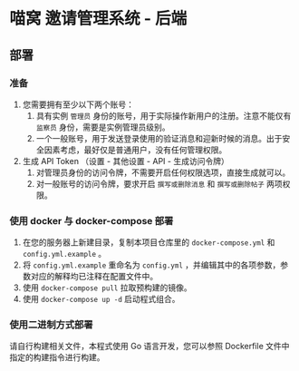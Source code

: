 # 喵窝 邀请管理系统 - 后端

## 部署

### 准备

1. 您需要拥有至少以下两个账号：
   1. 具有实例 `管理员` 身份的账号，用于实际操作新用户的注册。注意不能仅有 `监察员` 身份，需要是实例管理员级别。
   2. 一个一般账号，用于发送登录使用的验证消息和迎新时候的消息。出于安全因素考虑，最好仅是普通用户，没有任何管理权限。
2. 生成 API Token （设置 - 其他设置 - API - 生成访问令牌）
   1. 对管理员身份的访问令牌，不需要开启任何权限选项，直接生成就可以。
   2. 对一般账号的访问令牌，要求开启 `撰写或删除消息` 和 `撰写或删除帖子` 两项权限。

### 使用 docker 与 docker-compose 部署

1. 在您的服务器上新建目录，复制本项目仓库里的 `docker-compose.yml` 和 `config.yml.example` 。
2. 将 `config.yml.example`  重命名为 `config.yml` ，并编辑其中的各项参数，参数对应的解释均已注释在配置文件中。
3. 使用 `docker-compose pull` 拉取预构建的镜像。
4. 使用 `docker-compose up -d` 启动程式组合。

### 使用二进制方式部署

请自行构建相关文件，本程式使用 Go 语言开发，您可以参照 Dockerfile 文件中指定的构建指令进行构建。
